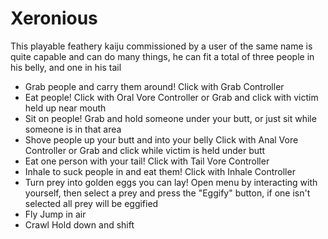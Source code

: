 # Xeronious

This playable feathery kaiju commissioned by a user of the same name is quite capable and can do many things, he can fit a total of three people in his belly, and one in his tail

- Grab people and carry them around!
	Click with Grab Controller
- Eat people!
	Click with Oral Vore Controller or Grab and click with victim held up near mouth
- Sit on people!
	Grab and hold someone under your butt, or just sit while someone is in that area
- Shove people up your butt and into your belly
	Click with Anal Vore Controller or Grab and click while victim is held under butt
- Eat one person with your tail!
	Click with Tail Vore Controller
- Inhale to suck people in and eat them!
	Click with Inhale Controller
- Turn prey into golden eggs you can lay!
	Open menu by interacting with yourself, then select a prey and press the "Eggify" button, if one isn't selected all prey will be eggified
- Fly
	Jump in air
- Crawl
	Hold down and shift
